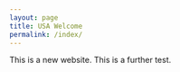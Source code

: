 ```yaml
---
layout: page
title: USA Welcome
permalink: /index/
---
```


This is a new website.  This is a further test.
